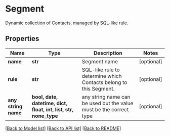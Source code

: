 # Segment

Dynamic collection of Contacts, managed by SQL-like rule.

## Properties
Name | Type | Description | Notes
------------ | ------------- | ------------- | -------------
**name** | **str** | Segment name | [optional] 
**rule** | **str** | SQL-like rule to determine which Contacts belong to this Segment. | [optional] 
**any string name** | **bool, date, datetime, dict, float, int, list, str, none_type** | any string name can be used but the value must be the correct type | [optional]

[[Back to Model list]](../README.md#documentation-for-models) [[Back to API list]](../README.md#documentation-for-api-endpoints) [[Back to README]](../README.md)



